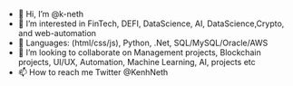 - 👋 Hi, I’m @k-neth
- 👀 I’m interested in FinTech,  DEFI, DataScience, AI, DataScience,Crypto, and web-automation 
- 🌱 Languages: (html/css/js), Python, .Net, SQL/MySQL/Oracle/AWS
- 💞️ I’m looking to collaborate on Management projects, Blockchain projects, UI/UX, Automation, Machine Learning, AI, projects etc
- 📫 How to reach me Twitter @KenhNeth 

<!---
k-neth/k-neth is a ✨ special ✨ repository because its `README.md` (this file) appears on your GitHub profile.
You can click the Preview link to take a look at your changes.
--->
